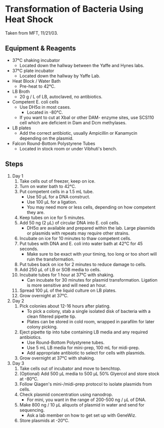 # Transformation of Bacteria Using Heat Shock

Taken from MFT, 11/21/03.

## Equipment & Reagents

* 37°C shaking incubator
    * Located down the hallway between the Yaffe and Hynes labs.
* 37°C plate incubator
    * Located down the hallway by Yaffe Lab.
* Heat Block / Water Bath
    * Pre-heat to 42°C.
* LB Broth
    * 20 g / L of LB, autoclaved, no antibiotics.
* Competent E. coli cells
    * Use DH5α in most cases.
        * Located in -80°C.
    * If you want to cut at XbaI or other DAM- enzyme sites, use SCS110 cell
      which are deficient in Dam and Dcm methylases.
* LB plates
    * Add the correct antibiotic, usually Ampicillin or Kanamycin depending on
      the plasmid.
* Falcon Round-Bottom Polystyrene Tubes
    * Located in stock room or under Vibhuti's bench.

## Steps

1. Day 1
    1. Take cells out of freezer, keep on ice.
    2. Turn on water bath to 42°C.
    3. Put competent cells in a 1.5 mL tube.
        * Use 50 μL for a DNA construct.
        * Use 100 μL for a ligation.
        * You may need more or less cells, depending on how competent they
          are.
    4. Keep tubes on ice for 5 minutes.
    5. Add 50 ng (2 μL) of circular DNA into E. coli cells.
        * DH5α are available and prepared within the lab. Large plasmids or plasmids with repeats may require other strains.
    6. Incubate on ice for 10 minutes to thaw competent cells.
    7. Put tubes with DNA and E. coli into water bath at 42°C for 45 seconds.
        * Make sure to be exact with your timing, too long or too short will
          ruin the transformation.
    8. Put tubes back on ice for 2 minutes to reduce damage to cells.
    9. Add 250 μL of LB or SOB media to cells.
    10. Incubate tubes for 1 hour at 37°C with shaking.
        * Can incubate for 30 minutes for plasmid transformation. Ligation is
          more sensitive and will need an hour.
    11. Spread 100 μL of the liquid culture on LB plates.
    12. Grow overnight at 37°C.
2. Day 2
    1. Pick colonies about 12-16 hours after plating.
        * To pick a colony, stab a single isolated disk of bacteria with a
          clean filtered pipette tip.
        * Plates can be stored in cold room, wrapped in parafilm for later
          colony picking.
    2. Eject pipette tip into tube containing LB media and any required
       antibiotics.
        * Use Round-Bottom Polystyrene tubes.
        * Use 5 mL LB media for mini-prep, 100 mL for midi-prep.
        * Add appropriate antibiotic to select for cells with plasmids.
    3. Grow overnight at 37°C with shaking.
3. Day 3
    1. Take cells out of incubator and move to benchtop.
    2. (Optional) Add 500 μL media to 500 μL 50% Glyercol and store stock at -80°C.
    3. Follow Qiagen's mini-/midi-prep protocol to isolate plasmids from cells.
    4. Check plasmid concentration using nanodrop.
        * For mini, you want in the range of 200-500 ng / μL of DNA.
    5. Make 800 ng / 10 μL aliquots of plasmid in water and send for sequencing.
        * Ask a lab member on how to get set up with GeneWiz.
    6. Store plasmids at -20°C.
